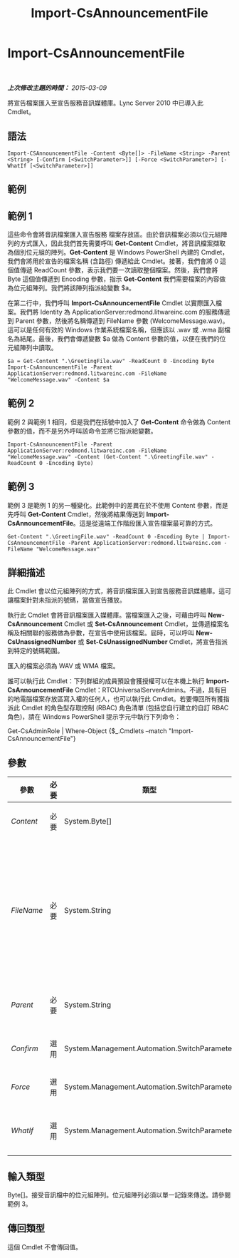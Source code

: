 ﻿---
title: Import-CsAnnouncementFile
TOCTitle: Import-CsAnnouncementFile
ms:assetid: 66da2361-e325-4085-8b6f-47a8423edaab
ms:mtpsurl: https://technet.microsoft.com/zh-tw/library/Gg398472(v=OCS.15)
ms:contentKeyID: 49291159
ms.date: 08/10/2015
mtps_version: v=OCS.15
ms.translationtype: HT
---

# Import-CsAnnouncementFile

 

_**上次修改主題的時間：** 2015-03-09_

將宣告檔案匯入至宣告服務音訊媒體庫。Lync Server 2010 中已導入此 Cmdlet。

## 語法

    Import-CSAnnouncementFile -Content <Byte[]> -FileName <String> -Parent <String> [-Confirm [<SwitchParameter>]] [-Force <SwitchParameter>] [-WhatIf [<SwitchParameter>]]

## 範例

## 範例 1

這些命令會將音訊檔案匯入宣告服務 檔案存放區。由於音訊檔案必須以位元組陣列的方式匯入，因此我們首先需要呼叫 **Get-Content** Cmdlet，將音訊檔案擷取為個別位元組的陣列。**Get-Content** 是 Windows PowerShell 內建的 Cmdlet，我們會將用於宣告的檔案名稱 (含路徑) 傳遞給此 Cmdlet。接著，我們會將 0 這個值傳遞 ReadCount 參數，表示我們要一次讀取整個檔案。然後，我們會將 Byte 這個值傳遞到 Encoding 參數，指示 **Get-Content** 我們需要檔案的內容做為位元組陣列。我們將該陣列指派給變數 $a。

在第二行中，我們呼叫 **Import-CsAnnouncementFile** Cmdlet 以實際匯入檔案。我們將 Identity 為 ApplicationServer:redmond.litwareinc.com 的服務傳遞到 Parent 參數，然後將名稱傳遞到 FileName 參數 (WelcomeMessage.wav)。這可以是任何有效的 Windows 作業系統檔案名稱，但應該以 .wav 或 .wma 副檔名為結尾。最後，我們會傳遞變數 $a 做為 Content 參數的值，以便在我們的位元組陣列中讀取。

    $a = Get-Content ".\GreetingFile.wav" -ReadCount 0 -Encoding Byte
    Import-CsAnnouncementFile -Parent ApplicationServer:redmond.litwareinc.com -FileName "WelcomeMessage.wav" -Content $a

## 範例 2

範例 2 與範例 1 相同，但是我們在括號中加入了 **Get-Content** 命令做為 Content 參數的值，而不是另外呼叫該命令並將它指派給變數。

    Import-CsAnnouncementFile -Parent ApplicationServer:redmond.litwareinc.com -FileName "WelcomeMessage.wav" -Content (Get-Content ".\GreetingFile.wav" -ReadCount 0 -Encoding Byte)

## 範例 3

範例 3 是範例 1 的另一種變化。此範例中的差異在於不使用 Content 參數，而是先呼叫 **Get-Content** Cmdlet，然後將結果傳送到 **Import-CsAnnouncementFile**。這是從遠端工作階段匯入宣告檔案最可靠的方式。

    Get-Content ".\GreetingFile.wav" -ReadCount 0 -Encoding Byte | Import-CsAnnouncementFile -Parent ApplicationServer:redmond.litwareinc.com -FileName "WelcomeMessage.wav"

## 詳細描述

此 Cmdlet 會以位元組陣列的方式，將音訊檔案匯入到宣告服務音訊媒體庫。這可讓檔案針對未指派的號碼，當做宣告播放。

執行此 Cmdlet 會將音訊檔案匯入媒體庫。當檔案匯入之後，可藉由呼叫 **New-CsAnnouncement** Cmdlet 或 **Set-CsAnnouncement** Cmdlet，並傳遞檔案名稱及相關聯的服務做為參數，在宣告中使用該檔案。屆時，可以呼叫 **New-CsUnassignedNumber** 或 **Set-CsUnassignedNumber** Cmdlet，將宣告指派到特定的號碼範圍。

匯入的檔案必須為 WAV 或 WMA 檔案。

誰可以執行此 Cmdlet：下列群組的成員預設會獲授權可以在本機上執行 **Import-CsAnnouncementFile** Cmdlet：RTCUniversalServerAdmins。不過，具有目的地電腦檔案存放區寫入權的任何人，也可以執行此 Cmdlet。若要傳回所有獲指派此 Cmdlet 的角色型存取控制 (RBAC) 角色清單 (包括您自行建立的自訂 RBAC 角色)，請在 Windows PowerShell 提示字元中執行下列命令：

Get-CsAdminRole | Where-Object {$\_.Cmdlets –match "Import-CsAnnouncementFile"}

## 參數


<table>
<colgroup>
<col style="width: 25%" />
<col style="width: 25%" />
<col style="width: 25%" />
<col style="width: 25%" />
</colgroup>
<thead>
<tr class="header">
<th>參數</th>
<th>必要</th>
<th>類型</th>
<th>說明</th>
</tr>
</thead>
<tbody>
<tr class="odd">
<td><p><em>Content</em></p></td>
<td><p>必要</p></td>
<td><p>System.Byte[]</p></td>
<td><p>音訊檔案當做位元組陣列的內容。</p></td>
</tr>
<tr class="even">
<td><p><em>FileName</em></p></td>
<td><p>必要</p></td>
<td><p>System.String</p></td>
<td><p>您希望檔案在 檔案存放區 中所具備的名稱。您將會在呼叫 <strong>New-CsAnnouncement</strong>或 <strong>Set-CsAnnouncement</strong> Cmdlet 時的 AudioFilePrompt 參數中，使用此名稱將檔案指派給宣告。</p></td>
</tr>
<tr class="odd">
<td><p><em>Parent</em></p></td>
<td><p>必要</p></td>
<td><p>System.String</p></td>
<td><p>執行相關聯宣告服務之應用程式伺服器的服務識別碼。</p></td>
</tr>
<tr class="even">
<td><p><em>Confirm</em></p></td>
<td><p>選用</p></td>
<td><p>System.Management.Automation.SwitchParameter</p></td>
<td><p>在執行命令前先提示確認。</p></td>
</tr>
<tr class="odd">
<td><p><em>Force</em></p></td>
<td><p>選用</p></td>
<td><p>System.Management.Automation.SwitchParameter</p></td>
<td><p>隱藏變更前所顯示的確認提示。</p></td>
</tr>
<tr class="even">
<td><p><em>WhatIf</em></p></td>
<td><p>選用</p></td>
<td><p>System.Management.Automation.SwitchParameter</p></td>
<td><p>說明執行命令時若不實際執行命令的後果。</p></td>
</tr>
</tbody>
</table>


## 輸入類型

Byte\[\]。接受音訊檔中的位元組陣列。位元組陣列必須以單一記錄來傳送。請參閱範例 3。

## 傳回類型

這個 Cmdlet 不會傳回值。

